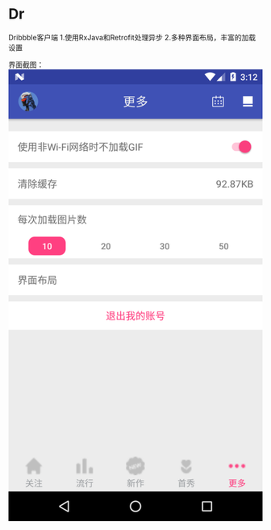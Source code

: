 # Dr
Dribbble客户端
1.使用RxJava和Retrofit处理异步
2.多种界面布局，丰富的加载设置

界面截图：
![image](https://github.com/zhujinwie/Dr/blob/master/resultPic/Screenshot_1519571532.png)
